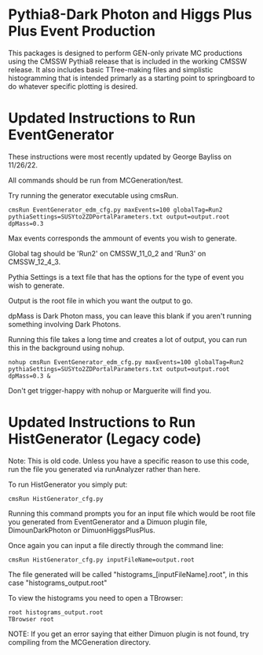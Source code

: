 # Pythia8-Dark Photon and Higgs Plus Plus Event Production

This packages is designed to perform GEN-only private MC productions using the CMSSW Pythia8 release that is included in the working CMSSW release. It also includes basic TTree-making files and simplistic histogramming that is intended primarly as a starting point to springboard to do whatever specific plotting is desired.

# Updated Instructions to Run EventGenerator
These instructions were most recently updated by George Bayliss on 11/26/22.

All commands should be run from MCGeneration/test.

Try running the generator executable using cmsRun.

```
cmsRun EventGenerator_edm_cfg.py maxEvents=100 globalTag=Run2 pythiaSettings=SUSYto2ZDPortalParameters.txt output=output.root dpMass=0.3
```


Max events corresponds the ammount of events you wish to generate.

Global tag should be 'Run2' on CMSSW_11_0_2 and 'Run3' on CMSSW_12_4_3. 

Pythia Settings is a text file that has the options for the type of event you wish to generate. 

Output is the root file in which you want the output to go.

dpMass is Dark Photon mass, you can leave this blank if you aren't running something involving Dark Photons.


Running this file takes a long time and creates a lot of output, you can run this in the background using nohup.

```
nohup cmsRun EventGenerator_edm_cfg.py maxEvents=100 globalTag=Run2 pythiaSettings=SUSYto2ZDPortalParameters.txt output=output.root dpMass=0.3 & 
```

Don't get trigger-happy with nohup or Marguerite will find you.

# Updated Instructions to Run HistGenerator (Legacy code)

Note: This is old code. Unless you have a specific reason to use this code, run the file you generated via runAnalyzer rather than here.

To run HistGenerator you simply put:
```
cmsRun HistGenerator_cfg.py
```
Running this command prompts you for an input file which would be root file you generated from EventGenerator and a Dimuon plugin file, DimounDarkPhoton or DimuonHiggsPlusPlus.

Once again you can input a file directly through the command line:
```
cmsRun HistGenerator_cfg.py inputFileName=output.root
```
The file generated will be called "histograms_[inputFileName].root", in this case "histograms_output.root"

To view the histograms you need to open a TBrowser:
```
root histograms_output.root
TBrowser root
```

NOTE: If you get an error saying that either Dimuon plugin is not found, try compiling from the MCGeneration directory. 
